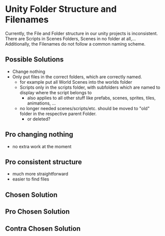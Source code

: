 # Unity Folder Structure and Filenames

Currently, the File and Folder structure in our unity projects is inconsistent.
There are Scripts in Scenes Folders, Scenes in no folder at all,... Additionally, the Filenames do not follow a common naming scheme.

## Possible Solutions

- Change nothing
- Only put files in the correct folders, which are correctly named.
  - for example put all World Scenes into the worlds folder
  - Scripts only in the scripts folder, with subfolders which are named to display where the script belongs to
    - also applies to all other stuff like prefabs, scenes, sprites, tiles, animations, ...
  - no longer needed scenes/scripts/etc. should be moved to "old" folder in the respective parent Folder.
    - or deleted?

## Pro changing nothing

- no extra work at the moment

## Pro consistent structure

- much more straightforward
- easier to find files

## Chosen Solution

## Pro Chosen Solution

## Contra Chosen Solution
